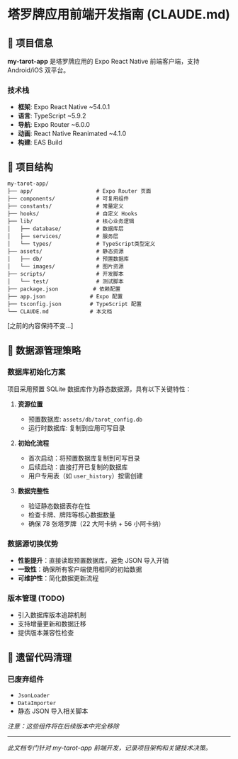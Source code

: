 # 塔罗牌应用前端开发指南 (CLAUDE.md)

## 📱 项目信息

**my-tarot-app** 是塔罗牌应用的 Expo React Native 前端客户端，支持 Android/iOS 双平台。

### 技术栈
- **框架**: Expo React Native ~54.0.1
- **语言**: TypeScript ~5.9.2
- **导航**: Expo Router ~6.0.0
- **动画**: React Native Reanimated ~4.1.0
- **构建**: EAS Build

## 📁 项目结构

```
my-tarot-app/
├── app/                    # Expo Router 页面
├── components/             # 可复用组件
├── constants/              # 常量定义
├── hooks/                  # 自定义 Hooks
├── lib/                    # 核心业务逻辑
│   ├── database/           # 数据库层
│   ├── services/           # 服务层
│   └── types/              # TypeScript类型定义
├── assets/                 # 静态资源
│   ├── db/                 # 预置数据库
│   └── images/             # 图片资源
├── scripts/                # 开发脚本
│   └── test/               # 测试脚本
├── package.json           # 依赖配置
├── app.json              # Expo 配置
├── tsconfig.json         # TypeScript 配置
└── CLAUDE.md             # 本文档
```

[之前的内容保持不变...]

## 🔄 数据源管理策略

### 数据库初始化方案

项目采用预置 SQLite 数据库作为静态数据源，具有以下关键特性：

1. **资源位置**
   - 预置数据库: `assets/db/tarot_config.db`
   - 运行时数据库: 复制到应用可写目录

2. **初始化流程**
   - 首次启动：将预置数据库复制到可写目录
   - 后续启动：直接打开已复制的数据库
   - 用户专用表（如 `user_history`）按需创建

3. **数据完整性**
   - 验证静态数据表存在性
   - 检查卡牌、牌阵等核心数据数量
   - 确保 78 张塔罗牌（22 大阿卡纳 + 56 小阿卡纳）

### 数据源切换优势

- **性能提升**：直接读取预置数据库，避免 JSON 导入开销
- **一致性**：确保所有客户端使用相同的初始数据
- **可维护性**：简化数据更新流程

### 版本管理 (TODO)

- 引入数据库版本追踪机制
- 支持增量更新和数据迁移
- 提供版本兼容性检查

## 🚨 遗留代码清理

### 已废弃组件
- `JsonLoader`
- `DataImporter`
- 静态 JSON 导入相关脚本

*注意：这些组件将在后续版本中完全移除*

---

*此文档专门针对 my-tarot-app 前端开发，记录项目架构和关键技术决策。*